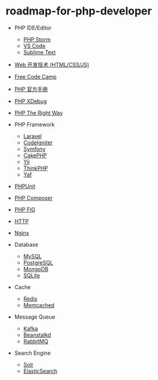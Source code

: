 # roadmap-for-php-developer

- PHP IDE/Editor

  - [PHP Storm](https://www.jetbrains.com/phpstorm/)
  - [VS Code](https://code.visualstudio.com/)
  - [Sublime Text](https://www.sublimetext.com/)

- [Web 开发技术 (HTML/CSS/JS)](https://developer.mozilla.org/zh-CN/docs/Web)

- [Free Code Camp](https://www.freecodecamp.org/)

- [PHP 官方手册](https://www.php.net/manual/zh/)

- [PHP XDebug](https://xdebug.org/)

- [PHP The Right Way](https://phptherightway.com/)

- PHP Framework

  - [Laravel](https://laravel.com/)
  - [CodeIgniter](https://www.codeigniter.com/)
  - [Symfony](https://symfony.com/)
  - [CakePHP](https://cakephp.org/)
  - [Yii](https://www.yiiframework.com/)
  - [ThinkPHP](http://www.thinkphp.cn/)
  - [Yaf](https://www.php.net/manual/zh/book.yaf.php)

- [PHPUnit](https://phpunit.de/)

- [PHP Composer](https://getcomposer.org/)

- [PHP FIG](https://www.php-fig.org/)

- [HTTP](https://developer.mozilla.org/zh-CN/docs/Web/HTTP)

- [Nginx](https://nginx.org/en/)

- Database

  - [MySQL](https://dev.mysql.com/doc/refman/8.0/en/)
  - [PostgreSQL](https://www.postgresql.org/)
  - [MongoDB](https://docs.mongodb.com/)
  - [SQLite](https://www.sqlite.org/index.html)

- Cache

  - [Redis](https://redis.io/)
  - [Memcached](https://memcached.org/)

- Message Queue

  - [Kafka](https://kafka.apache.org/)
  - [Beanstalkd](https://beanstalkd.github.io/)
  - [RabbitMQ](https://www.rabbitmq.com/)

- Search Engine
  - [Solr](https://lucene.apache.org/solr/)
  - [ElasticSearch](https://www.elastic.co/guide/index.html)
